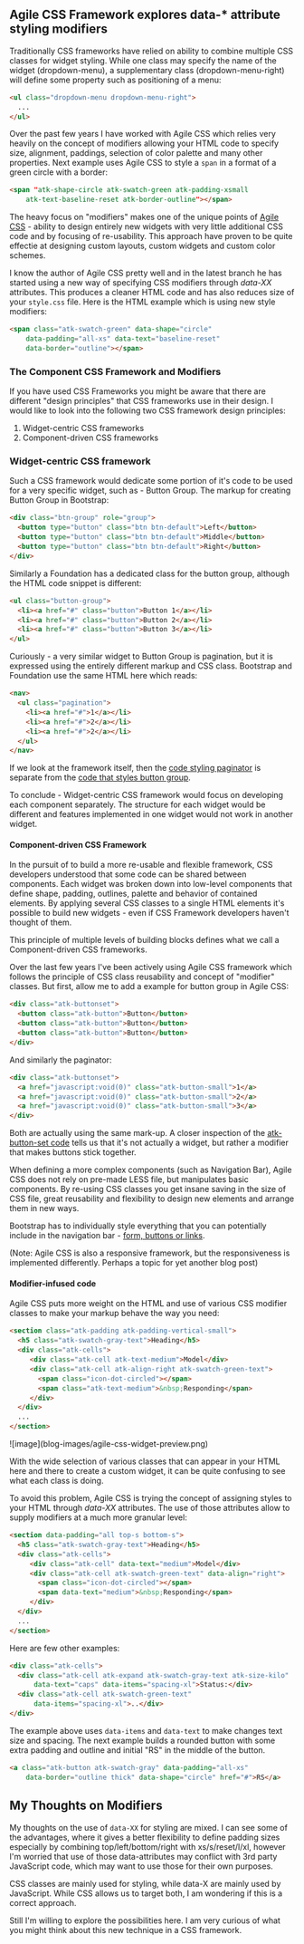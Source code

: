 ## Agile CSS Framework explores data-* attribute styling modifiers

Traditionally CSS frameworks have relied on ability to combine multiple CSS classes for widget styling. While one class may specify the name of the widget (dropdown-menu), a supplementary class (dropdown-menu-right) will define some property such as positioning of a menu:

``` html
<ul class="dropdown-menu dropdown-menu-right">
  ...
</ul>
```


Over the past few years I have worked with Agile CSS which relies very heavily on the concept of modifiers allowing your HTML code to specify size, alignment, paddings, selection of color palette and many other properties. Next example uses Agile CSS to style a `span` in a format of a green circle with a border:

``` html
<span "atk-shape-circle atk-swatch-green atk-padding-xsmall
    atk-text-baseline-reset atk-border-outline"></span>
```

The heavy focus on "modifiers" makes one of the unique points of [Agile CSS](http://css.agiletoolkit.org/) - ability to design entirely new widgets with very little additional CSS code and by focusing of re-usability. This approach have proven to be quite effectie at designing custom layouts, custom widgets and custom color schemes.

I know the author of Agile CSS pretty well and in the latest branch he has started using a new way of specifying CSS modifiers through *data-XX* attributes. This produces a cleaner HTML code and has also reduces size of your `style.css` file. Here is the HTML example which is using new style modifiers:

``` html
<span class="atk-swatch-green" data-shape="circle"
    data-padding="all-xs" data-text="baseline-reset"
    data-border="outline"></span>
```

### The Component CSS Framework and Modifiers

If you have used CSS Frameworks you might be aware that there are different "design principles" that CSS frameworks use in their design. I would like to look into the following two CSS framework design principles:

 1. Widget-centric CSS frameworks
 2. Component-driven CSS frameworks

### Widget-centric CSS framework

Such a CSS framework would dedicate some portion of it's code to be used for a very specific widget, such as - Button Group. The markup for creating Button Group in Bootstrap:

``` html
<div class="btn-group" role="group">
  <button type="button" class="btn btn-default">Left</button>
  <button type="button" class="btn btn-default">Middle</button>
  <button type="button" class="btn btn-default">Right</button>
</div>
```

Similarly a Foundation has a dedicated class for the button group, although the HTML code snippet is different:

``` html
<ul class="button-group">
  <li><a href="#" class="button">Button 1</a></li>
  <li><a href="#" class="button">Button 2</a></li>
  <li><a href="#" class="button">Button 3</a></li>
</ul>
```

Curiously - a very similar widget to Button Group is pagination, but it is expressed using the entirely different markup and CSS class. Bootstrap and Foundation use the same HTML here which reads:

``` html
<nav>
  <ul class="pagination">
    <li><a href="#">1</a></li>
    <li><a href="#">2</a></li>
    <li><a href="#">2</a></li>
  </ul>
</nav>
```

If we look at the framework itself, then the [code styling paginator](https://github.com/twbs/bootstrap/blob/master/less/pagination.less) is separate from the [code that styles button group](https://github.com/twbs/bootstrap/blob/master/less/button-groups.less).

To conclude - Widget-centric CSS framework would focus on developing each component separately. The structure for each widget would be different and features implemented in one widget would not work in another widget.


#### Component-driven CSS Framework

In the pursuit of to build a more re-usable and flexible framework, CSS developers understood that some code can be shared between components. Each widget was broken down into low-level components that define shape, padding, outlines, palette and behavior of contained elements. By applying several CSS classes to a single HTML elements it's possible to build new widgets - even if CSS Framework developers haven't thought of them.

This principle of multiple levels of building blocks defines what we call a Component-driven CSS frameworks.

Over the last few years I've been actively using Agile CSS framework which follows the principle of CSS class reusability and concept of "modifier" classes. But first, allow me to add a example for button group in Agile CSS:

``` html
<div class="atk-buttonset">
  <button class="atk-button">Button</button>
  <button class="atk-button">Button</button>
  <button class="atk-button">Button</button>
</div>
```

And similarly the paginator:

``` html
<div class="atk-buttonset">
  <a href="javascript:void(0)" class="atk-button-small">1</a>
  <a href="javascript:void(0)" class="atk-button-small">2</a>
  <a href="javascript:void(0)" class="atk-button-small">3</a>
</div>
```

Both are actually using the same mark-up. A closer inspection of the [atk-button-set code](https://github.com/atk4/agiletoolkit-css/blob/master/framework/less/components.less#L216) tells us that it's not actually a widget, but rather a modifier that makes buttons stick together.

When defining a more complex components (such as Navigation Bar), Agile CSS does not rely on pre-made LESS file, but manipulates basic components. By re-using CSS classes you get insane saving in the size of CSS file, great reusability and flexibility to design new elements and arrange them in new ways.

Bootstrap has to individually style everything that you can potentially include in the navigation bar - [form, buttons or links](https://github.com/twbs/bootstrap/blob/e38f066d8c203c3e032da0ff23cd2d6098ee2dd6/less/navbar.less#L286).

(Note: Agile CSS is also a responsive framework, but the responsiveness is implemented differently. Perhaps a topic for yet another blog post)

#### Modifier-infused code

Agile CSS puts more weight on the HTML and use of various CSS modifier classes to make your markup behave the way you need:

``` html
<section class="atk-padding atk-padding-vertical-small">
  <h5 class="atk-swatch-gray-text">Heading</h5>
  <div class="atk-cells">
     <div class="atk-cell atk-text-medium">Model</div>
     <div class="atk-cell atk-align-right atk-swatch-green-text">
       <span class="icon-dot-circled"></span>
       <span class="atk-text-medium">&nbsp;Responding</span>
     </div>
  </div>
  ...
</section>
```

<div class="atk-move-right atk-padding-left" markdown="1">
![image](blog-images/agile-css-widget-preview.png)
</div>

With the wide selection of various classes that can appear in your HTML here and there to create a custom widget, it can be quite confusing to see what each class is doing.

To avoid this problem, Agile CSS is trying the concept of assigning styles to your HTML through *data-XX* attributes. The use of those attributes allow to supply modifiers at a much more granular level:

``` html
<section data-padding="all top-s bottom-s">
  <h5 class="atk-swatch-gray-text">Heading</h5>
  <div class="atk-cells">
     <div class="atk-cell" data-text="medium">Model</div>
     <div class="atk-cell atk-swatch-green-text" data-align="right">
       <span class="icon-dot-circled"></span>
       <span data-text="medium">&nbsp;Responding</span>
     </div>
  </div>
  ...
</section>
```

Here are few other examples:

``` html
<div class="atk-cells">
  <div class="atk-cell atk-expand atk-swatch-gray-text atk-size-kilo"
      data-text="caps" data-items="spacing-xl">Status:</div>
  <div class="atk-cell atk-swatch-green-text"
      data-items="spacing-xl">..</div>
</div>
```

The example above uses `data-items` and `data-text` to make changes text size and spacing. The next example builds a rounded button with some extra padding and outline and initial "RS" in the middle of the button.

``` html
<a class="atk-button atk-swatch-gray" data-padding="all-xs"
    data-border="outline thick" data-shape="circle" href="#">RS</a>
```

## My Thoughts on Modifiers

My thoughts on the use of `data-XX` for styling are mixed. I can see some of the advantages, where it gives a better flexibility to define padding sizes especially by combining top/left/bottom/right with xs/s/reset/l/xl, however I'm worried that use of those data-attributes may conflict with 3rd party JavaScript code, which may want to use those for their own purposes.

CSS classes are mainly used for styling, while data-X are mainly used by JavaScript. While CSS allows us to target both, I am wondering if this is a correct approach.

Still I'm willing to explore the possibilities here. I am very curious of what you might think about this new technique in a CSS framework.

